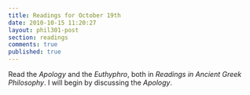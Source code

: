 ```yaml
---
title: Readings for October 19th
date: 2010-10-15 11:20:27
layout: phil301-post
section: readings
comments: true
published: true
---
```


Read the *Apology* and the *Euthyphro*, both in *Readings in Ancient Greek Philosophy*. I will begin by discussing the *Apology*.